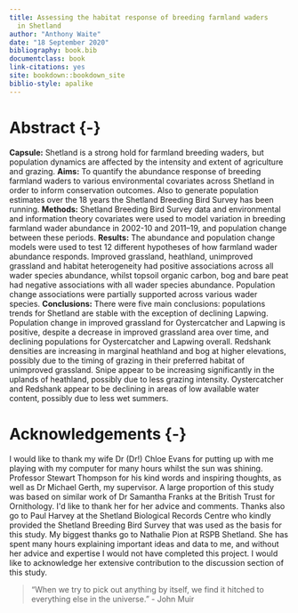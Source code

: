 ```yaml
---
title: Assessing the habitat response of breeding farmland waders
  in Shetland
author: "Anthony Waite"
date: "18 September 2020"
bibliography: book.bib
documentclass: book
link-citations: yes
site: bookdown::bookdown_site
biblio-style: apalike
---
```


# Abstract {-}

**Capsule:** Shetland is a strong hold for farmland breeding waders, but population dynamics are affected by the intensity and extent of agriculture and grazing. 
**Aims:** To quantify the abundance response of breeding farmland waders to various environmental covariates across Shetland in order to inform conservation outcomes. Also to generate population estimates over the 18 years the Shetland Breeding Bird Survey has been running. 
**Methods:** Shetland Breeding Bird Survey data and environmental and information theory covariates were used to model variation in
breeding farmland wader abundance in 2002-10 and 2011–19, and population change between these periods.
**Results:** The abundance and population change models were used to test 12 different hypotheses of how farmland wader abundance responds. Improved grassland, heathland, unimproved grassland and habitat heterogeneity had positive associations across all wader species abundance, whilst topsoil organic carbon, bog and bare peat had negative associations with all wader species abundance. Population change associations were partially supported across various wader species.
**Conclusions:** There were five main conclusions: populations trends for Shetland are stable with the exception of declining Lapwing. Population change in improved grassland for Oystercatcher and Lapwing is positive, despite a decrease in improved grassland area over time, and declining populations for Oystercatcher and Lapwing overall. Redshank densities are increasing in marginal heathland and bog at higher elevations, possibly due to the timing of grazing in their preferred habitat of unimproved grassland. Snipe appear to be increasing significantly in the uplands of heathland, possibly due to less grazing intensity. Oystercatcher and Redshank appear to be declining in areas of low available water content, possibly due to less wet summers. 

# Acknowledgements {-}

I would like to thank my wife Dr (Dr!) Chloe Evans for putting up with me playing with my computer for many hours whilst the sun was shining. Professor Stewart Thompson for his kind words and inspiring thoughts, as well as Dr Michael Gerth, my supervisor. A large proportion of this study was based on similar work of Dr Samantha Franks at the British Trust for Ornithology. I'd like to thank her for her advice and comments. Thanks also go to Paul Harvey at the Shetland Biological Records Centre who kindly provided the Shetland Breeding Bird Survey that was used as the basis for this study. My biggest thanks go to Nathalie Pion at RSPB Shetland. She has spent many hours explaining important ideas and data to me, and without her advice and expertise I would not have completed this project. I would like to acknowledge her extensive contribution to the discussion section of this study.

> “When we try to pick out anything by itself, we find it hitched to everything else in the universe.” - John Muir


